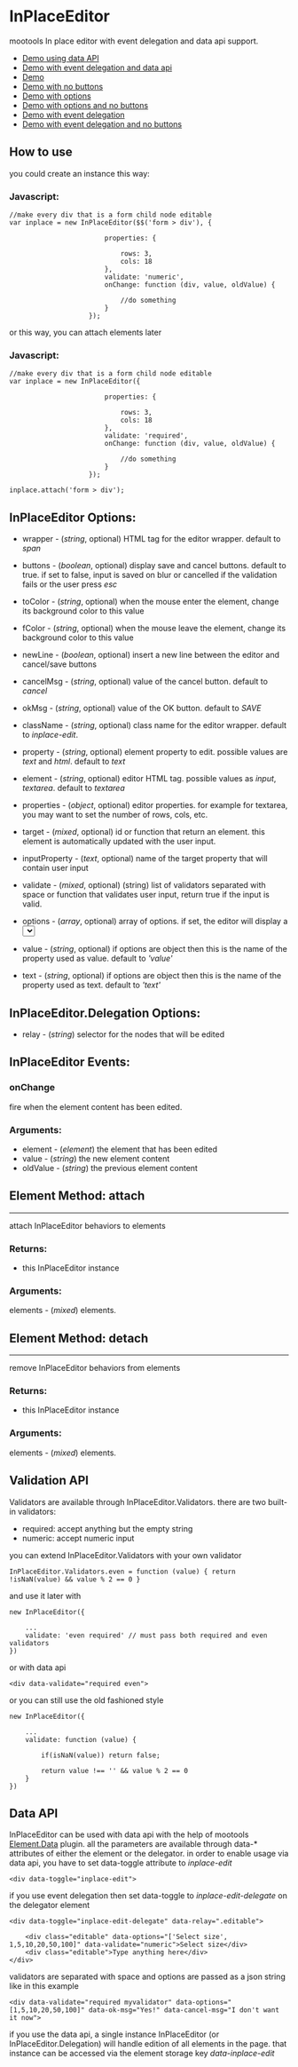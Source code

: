 InPlaceEditor
============

mootools In place editor with event delegation and data api support.

- [Demo using data API](http://tbela99.github.com/InPlaceEditor/Demos/index-data.html)
- [Demo with event delegation and data api](http://tbela99.github.com/InPlaceEditor/Demos/index-delegation-data.html)
- [Demo](http://tbela99.github.com/InPlaceEditor/Demos/index.html)
- [Demo with no buttons](http://tbela99.github.com/InPlaceEditor/Demos/index-nobuttons.html)
- [Demo with options](http://tbela99.github.com/InPlaceEditor/Demos/index-options.html)
- [Demo with options and no buttons](http://tbela99.github.com/InPlaceEditor/Demos/index-options-delegation-nobuttons.html)
- [Demo with event delegation](http://tbela99.github.com/InPlaceEditor/Demos/index-delegation.html)
- [Demo with event delegation and no buttons](http://tbela99.github.com/InPlaceEditor/Demos/index-delegation-nobuttons.html)

How to use
----------

you could create an instance this way:

### Javascript:

	//make every div that is a form child node editable
	var inplace = new InPlaceEditor($$('form > div'), {
	
							properties: {
							
								rows: 3,
								cols: 18
							},
							validate: 'numeric',
							onChange: function (div, value, oldValue) {

								//do something
							}
						});
						
or this way, you can attach elements later
	
### Javascript:
				
	//make every div that is a form child node editable
	var inplace = new InPlaceEditor({
	
							properties: {
							
								rows: 3,
								cols: 18
							},
							validate: 'required',
							onChange: function (div, value, oldValue) {

								//do something
							}
						});
						
	inplace.attach('form > div');
							
## InPlaceEditor Options:

- wrapper - (*string*, optional) HTML tag for the editor wrapper. default to *span*
- buttons - (*boolean*, optional) display save and cancel buttons. default to true. if set to false, input is saved on blur or cancelled if the validation fails or the user press *esc*
- toColor - (*string*, optional) when the mouse enter the element, change its background color to this value
- fColor - (*string*, optional) when the mouse leave the element, change its background color to this value
- newLine - (*boolean*, optional) insert a new line between the editor and cancel/save buttons
- cancelMsg - (*string*, optional) value of the cancel button. default to *cancel*
- okMsg - (*string*, optional) value of the OK button. default to *SAVE*
- className - (*string*, optional) class name for the editor wrapper. default to *inplace-edit*.

- property - (*string*, optional) element property to edit. possible values are *text* and *html*. default to *text*
- element - (*string*, optional) editor HTML tag. possible values as *input*, *textarea*. default to *textarea*
- properties - (*object*, optional) editor properties. for example for textarea, you may want to set the number of rows, cols, etc.
- target - (*mixed*, optional) id or function that return an element. this element is automatically updated with the user input.
- inputProperty - (*text*, optional) name of the target property that will contain user input
- validate - (*mixed*, optional) (string) list of validators separated with space or function that validates user input, return true if the input is valid.

- options - (*array*, optional) array of options. if set, the editor will display a <select> instead of a text box. alternatively you can specify options using data attribute *data-inplace-options* of the element or the target
- value - (*string*, optional) if options are object then this is the name of the property used as value. default to *'value'*
- text - (*string*, optional) if options are object then this is the name of the property used as text. default to *'text'*

		
## InPlaceEditor.Delegation Options:

- relay - (*string*) selector for the nodes that will be edited

## InPlaceEditor Events:

### onChange

fire when the element content has been edited.

### Arguments:

- element - (*element*) the element that has been edited
- value - (*string*) the new element content
- oldValue - (*string*) the previous element content
	
## Element Method: attach
------------

attach InPlaceEditor behaviors to elements

### Returns:

* this InPlaceEditor instance

### Arguments:

elements - (*mixed*) elements.

## Element Method: detach
------------

remove InPlaceEditor behaviors from elements

### Returns:

* this InPlaceEditor instance

### Arguments:

elements - (*mixed*) elements.

Validation API
--------------

Validators are available through InPlaceEditor.Validators. there are two built-in validators:

- required: accept anything but the empty string
- numeric: accept numeric input

you can extend InPlaceEditor.Validators with your own validator

	InPlaceEditor.Validators.even = function (value) { return !isNaN(value) && value % 2 == 0 }

and use it later with

	new InPlaceEditor({

		...
		validate: 'even required' // must pass both required and even validators
	})

or with data api

	<div data-validate="required even">

or you can still use the old fashioned style

	new InPlaceEditor({

		...
		validate: function (value) {
		
			if(isNaN(value)) return false;
			
			return value !== '' && value % 2 == 0
		}
	})


Data API
--------

InPlaceEditor can be used with data api with the help of mootools [Element.Data](https://github.com/DimitarChristoff/data-mootools/) plugin. all the parameters are available through data-* attributes of either the element or the delegator.
in order to enable usage via data api, you have to set data-toggle attribute to *inplace-edit*

	<div data-toggle="inplace-edit">
	
if you use event delegation then set data-toggle to *inplace-edit-delegate* on the delegator element

	<div data-toggle="inplace-edit-delegate" data-relay=".editable">
		
		<div class="editable" data-options="['Select size', 1,5,10,20,50,100]" data-validate="numeric">Select size</div>
		<div class="editable">Type anything here</div>
	</div>
	
validators are separated with space and options are passed as a json string like in this example

	<div data-validate="required myvalidator" data-options="[1,5,10,20,50,100]" data-ok-msg="Yes!" data-cancel-msg="I don't want it now">
	
if you use the data api, a single instance InPlaceEditor (or InPlaceEditor.Delegation) will handle edition of all elements in the page. that instance can be accessed via the element storage key *data-inplace-edit*